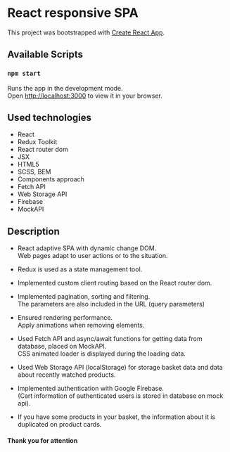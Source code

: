 # React responsive SPA

This project was bootstrapped with [Create React App](https://github.com/facebook/create-react-app).

## Available Scripts

### `npm start`

Runs the app in the development mode.\
Open [http://localhost:3000](http://localhost:3000) to view it in your browser.

## Used technologies

- React
- Redux Toolkit
- React router dom
- JSX
- HTML5
- SCSS, BEM
- Components approach
- Fetch API
- Web Storage API
- Firebase
- MockAPI

## Description

- React adaptive SPA with dynamic change DOM.\
  Web pages adapt to user actions or to the situation.

- Redux is used as a state management tool.

- Implemented custom client routing based on the React router dom.

- Implemented pagination, sorting and filtering.\
  The parameters are also included in the URL (query parameters)

- Ensured rendering performance.\
  Apply animations when removing elements.

- Used Fetch API and async/await functions for getting data from database, placed on MockAPI.\
  CSS animated loader is displayed during the loading data.

- Used Web Storage API (localStorage) for storage basket data and data about recently watched products.
- Implemented authentication with Google Firebase.\
  (Cart information of authenticated users is stored in database on mock api).

- If you have some products in your basket, the information about it is duplicated on product cards.

#### Thank you for attention
